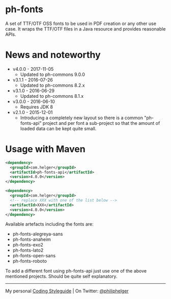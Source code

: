 # ph-fonts

A set of TTF/OTF OSS fonts to be used in PDF creation or any other use case.
It wraps the TTF/OTF files in a Java resource and provides reasonable APIs.

# News and noteworthy

  * v4.0.0 - 2017-11-05
    * Updated to ph-commons 9.0.0
  * v3.1.1 - 2016-07-26
    * Updated to ph-commons 8.2.x
  * v3.1.0 - 2016-06-29
    * Updated to ph-commons 8.1.x
  * v3.0.0 - 2016-06-10
    * Requires JDK 8
  * v2.1.0 - 2015-12-01
    * Introducing a completely new layout so there is a common "ph-fonts-api" project and per font a sub-project so that the amount of loaded data can be kept quite small.

# Usage with Maven
```xml
<dependency>
  <groupId>com.helger</groupId>
  <artifactId>ph-fonts-api</artifactId>
  <version>4.0.0</version>
</dependency>

<dependency>
  <groupId>com.helger</groupId>
  <!-- replace XXX with one of the list below --> 
  <artifactId>XXX</artifactId>
  <version>4.0.0</version>
</dependency>
```

Available artefacts including the fonts are:
  * ph-fonts-alegreya-sans
  * ph-fonts-anaheim
  * ph-fonts-exo2
  * ph-fonts-lato2
  * ph-fonts-open-sans
  * ph-fonts-roboto

To add a different font using ph-fonts-api just use one of the above mentioned projects.
Should be quite self explanatory.

---

My personal [Coding Styleguide](https://github.com/phax/meta/blob/master/CodeingStyleguide.md) |
On Twitter: <a href="https://twitter.com/philiphelger">@philiphelger</a>
